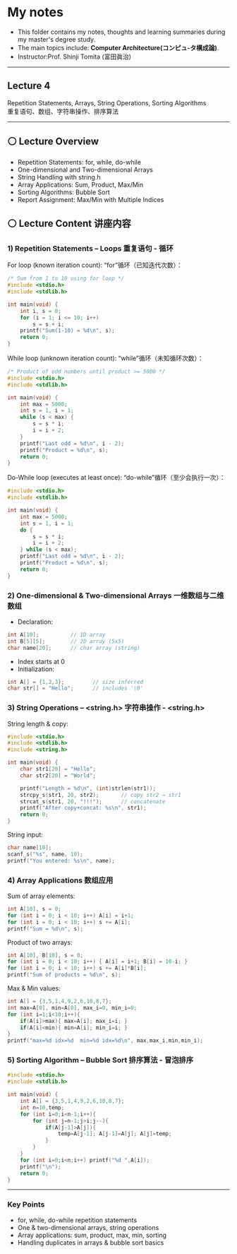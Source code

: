 #  My notes
- This folder contains my notes, thoughts and learning summaries during my master's degree study.
- The main topics include: **Computer Architecture(コンピュ-タ構成論)**.
- Instructor:Prof. Shinji Tomita (富田眞治)  

---
## Lecture 4
Repetition Statements, Arrays, String Operations, Sorting Algorithms <br/>
 重复语句、数组、字符串操作、排序算法

---
## ⚪ Lecture Overview 
- Repetition Statements: for, while, do-while
- One-dimensional and Two-dimensional Arrays
- String Handling with string.h
- Array Applications: Sum, Product, Max/Min
- Sorting Algorithms: Bubble Sort
- Report Assignment: Max/Min with Multiple Indices

## ⚪ Lecture Content 讲座内容
### 1) Repetition Statements – Loops      重复语句 - 循环
For loop (known iteration count):         “for”循环（已知迭代次数）：
```c
/* Sum from 1 to 10 using for loop */
#include <stdio.h>
#include <stdlib.h>

int main(void) {
    int i, s = 0;
    for (i = 1; i <= 10; i++)
        s = s + i;
    printf("Sum(1-10) = %d\n", s);
    return 0;
}
```
While loop (unknown iteration count):    “while”循环（未知循环次数）：
```c
/* Product of odd numbers until product >= 5000 */
#include <stdio.h>
#include <stdlib.h>

int main(void) {
    int max = 5000;
    int s = 1, i = 1;
    while (s < max) {
        s = s * i;
        i = i + 2;
    }
    printf("Last odd = %d\n", i - 2);
    printf("Product = %d\n", s);
    return 0;
}
```
Do-While loop (executes at least once):  “do-while”循环（至少会执行一次）：
```c
#include <stdio.h>
#include <stdlib.h>

int main(void) {
    int max = 5000;
    int s = 1, i = 1;
    do {
        s = s * i;
        i = i + 2;
    } while (s < max);
    printf("Last odd = %d\n", i - 2);
    printf("Product = %d\n", s);
    return 0;
}
```

### 2) One-dimensional & Two-dimensional Arrays    一维数组与二维数组
- Declaration:
```c
int A[10];          // 1D array
int B[5][5];        // 2D array (5x5)
char name[20];      // char array (string)
```
- Index starts at 0
- Initialization:
```c
int A[] = {1,2,3};         // size inferred
char str[] = "Hello";      // includes '\0'
```

### 3) String Operations – <string.h>          字符串操作 - <string.h>
String length & copy:
```c
#include <stdio.h>
#include <stdlib.h>
#include <string.h>

int main(void) {
    char str1[20] = "Hello";
    char str2[20] = "World";

    printf("Length = %d\n", (int)strlen(str1));
    strcpy_s(str1, 20, str2);       // copy str2 → str1
    strcat_s(str1, 20, "!!!");      // concatenate
    printf("After copy+concat: %s\n", str1);
    return 0;
}
```
String input:
```c
char name[10];
scanf_s("%s", name, 10);
printf("You entered: %s\n", name);
```

### 4) Array Applications        数组应用
Sum of array elements:
```c
int A[10], s = 0;
for (int i = 0; i < 10; i++) A[i] = i+1;
for (int i = 0; i < 10; i++) s += A[i];
printf("Sum = %d\n", s);
```
Product of two arrays:
```c
int A[10], B[10], s = 0;
for (int i = 0; i < 10; i++) { A[i] = i+1; B[i] = 10-i; }
for (int i = 0; i < 10; i++) s += A[i]*B[i];
printf("Sum of products = %d\n", s);
```
Max & Min values:
```c
int A[] = {3,5,1,4,9,2,6,10,8,7};
int max=A[0], min=A[0], max_i=0, min_i=0;
for (int i=1;i<10;i++){
    if(A[i]>max){ max=A[i]; max_i=i; }
    if(A[i]<min){ min=A[i]; min_i=i; }
}
printf("max=%d idx=%d  min=%d idx=%d\n", max,max_i,min,min_i);
```

### 5) Sorting Algorithm – Bubble Sort      排序算法 - 冒泡排序
```c
#include <stdio.h>
#include <stdlib.h>

int main(void) {
    int A[] = {3,5,1,4,9,2,6,10,8,7};
    int n=10,temp;
    for (int i=0;i<n-1;i++){
        for (int j=n-1;j>i;j--){
            if(A[j-1]>A[j]){
                temp=A[j-1]; A[j-1]=A[j]; A[j]=temp;
            }
        }
    }
    for (int i=0;i<n;i++) printf("%d ",A[i]);
    printf("\n");
    return 0;
}
```

---
### Key Points
- for, while, do-while repetition statements
- One & two-dimensional arrays, string operations
- Array applications: sum, product, max, min, sorting
- Handling duplicates in arrays & bubble sort basics

